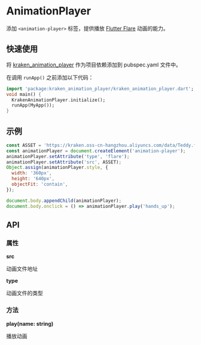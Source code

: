 # AnimationPlayer

添加 `<animation-player>` 标签，提供播放 [Flutter Flare](https://fireship.io/lessons/animated-navigation-flutter-flare/) 动画的能力。

## 快速使用

将 [kraken_animation_player](https://pub.dev/packages/kraken_animation_player) 作为项目依赖添加到 pubspec.yaml 文件中。

在调用 `runApp()` 之前添加以下代码：

```dart
import 'package:kraken_animation_player/kraken_animation_player.dart';
void main() {
  KrakenAnimationPlayer.initialize();
  runApp(MyApp());
}
```

## 示例

```javascript
const ASSET = 'https://kraken.oss-cn-hangzhou.aliyuncs.com/data/Teddy.flr';
const animationPlayer = document.createElement('animation-player');
animationPlayer.setAttribute('type', 'flare');
animationPlayer.setAttribute('src', ASSET);
Object.assign(animationPlayer.style, {
  width: '360px',
  height: '640px',
  objectFit: 'contain',
});

document.body.appendChild(animationPlayer);
document.body.onclick = () => animationPlayer.play('hands_up');
```

## API

### 属性

**src**

动画文件地址

**type**

动画文件的类型

### 方法

**play(name: string)**

播放动画
